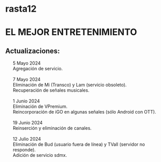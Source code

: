 # rasta12
<html>
<body>
<h1>EL MEJOR ENTRETENIMIENTO</h1>

<h2>Actualizaciones:</h2>
<ul>
5 Mayo 2024<br>
Agregación de servicio.
<br><br>
7 Mayo 2024<br>
Eliminación de Mi (Transco) y Lam (servicio obsoleto).<br>
Recuperación de señales musicales.
<br><br>
1 Junio 2024<br>
Eliminación de VPremium.<br>
Reincorporaci&oacute;n de iGO en algunas señales (s&oacute;lo Android con OTT).
<br><br>
19 Junio 2024<br>
Reinserci&oacute;n y eliminaci&oacute;n de canales.
<br><br>
12 Julio 2024<br>
Eliminación de Bud (usuario fuera de l&iacute;nea) y TVall (servidor no responde).<br>
Adici&oacute;n de servicio sdmx.
</ul>
</body>
</html>
